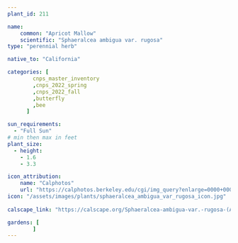 ```yaml
---
plant_id: 211 

name: 
    common: "Apricot Mallow"   
    scientific: "Sphaeralcea ambigua var. rugosa"   
type: "perennial herb"

native_to: "California"

categories: [
        cnps_master_inventory
        ,cnps_2022_spring
        ,cnps_2022_fall
        ,butterfly
        ,bee
      ]

sun_requirements:
  - "Full Sun"
# min then max in feet
plant_size:
  - height: 
    - 1.6 
    - 3.3

icon_attribution: 
    name: "Calphotos"
    url: "https://calphotos.berkeley.edu/cgi/img_query?enlarge=0000+0000+0815+3716"
icon: "/assets/images/plants/sphaeralcea_ambigua_var_rugosa_icon.jpg"
 
calscape_link: "https://calscape.org/Sphaeralcea-ambigua-var.-rugosa-(Apricot-Mallow"

gardens: [
        ]
---
```








